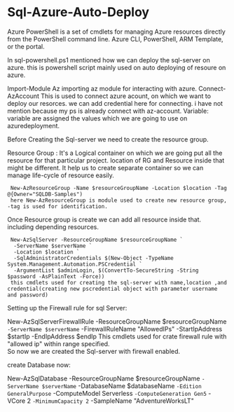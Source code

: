 # Sql-Azure-Auto-Deploy
  Azure PowerShell is a set of cmdlets for managing Azure resources directly from the PowerShell command line.
  Azure CLI, PowerShell, ARM Template, or the portal.

  In sql-powershell.ps1 mentioned how we can deploy the sql-server on azure. this is powershell script mainly used on auto deploying of resoure on azure.
  
  Import-Module Az 
    importing az module for interacting with azure.
  Connect-AzAccount
    This is used to connect azure acount, on which we want to deploy our resorces. we can add credential here for connecting. i have not mention because my ps is already connect       with az-account.
  Variable: variable are assigned the values which we are going to use on azuredeployment.
  
  Before Creating the Sql-server we need to create the resource group.
  
  Resource Group : It's a Logical container on which we are going put all the resource for that particular project. location of RG and Resource inside that might be different. It      help us to create separate container so we can manage life-cycle of resource easily. 
     
     New-AzResourceGroup -Name $resourceGroupName -Location $location -Tag @{Owner="SQLDB-Samples")
     here New-AzResourceGroup is module used to create new resource group, -tag is used for identification.
 
 Once Resource group is create we can add all resource inside that. including depending resources.
     
     New-AzSqlServer -ResourceGroupName $resourceGroupName `
      -ServerName $serverName `
      -Location $location `
      -SqlAdministratorCredentials $(New-Object -TypeName System.Management.Automation.PSCredential `
      -ArgumentList $adminLogin, $(ConvertTo-SecureString -String $password -AsPlainText -Force))
     this cmdlets used for creating the sql-server with name,location ,and credential(creating new pscredential object with parameter username and password)

Setting up the Firewall rule for sql Server:
  
  New-AzSqlServerFirewallRule -ResourceGroupName $resourceGroupName `
      -ServerName $serverName `
      -FirewallRuleName "AllowedIPs" -StartIpAddress $startIp -EndIpAddress $endIp
   This cmdlets used for crate firewall rule with "allowed ip" within range specified.  
   So now we are created the Sql-server with firewall enabled.

create Database now:
 
 New-AzSqlDatabase  -ResourceGroupName $resourceGroupName `
      -ServerName $serverName `
      -DatabaseName $databaseName `
      -Edition GeneralPurpose `
      -ComputeModel Serverless `
      -ComputeGeneration Gen5 `
      -VCore 2 `
      -MinimumCapacity 2 `
      -SampleName "AdventureWorksLT"
      
 
   
 
   
  
